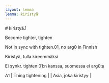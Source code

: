 ```yaml
---
layout: lemma
lemma: kiristyä
---
```


<div class="sense">
# <span class="sensename">kiristyä.1</span>

<span class="description">Become tighter, tighten</span>

Not in sync with tighten.01, no arg0 in Finnish

<span class="description">Kiristyä, tulla kireemmäksi</span>

Ei synkr. tighten.01:n kanssa, suomessa ei arg0:a

A1 | Thing tightening |   | Asia, joka kiristyy |  

</div>

